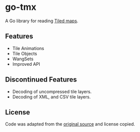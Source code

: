 # go-tmx

A Go library for reading [Tiled maps](https://www.mapeditor.org/).

## Features

- Tile Animations
- Tile Objects
- WangSets
- Improved API

## Discontinued Features

- Decoding of uncompressed tile layers.
- Decoding of XML, and CSV tile layers.

## License

Code was adapted from the [original source](https://github.com/salviati/go-tmx) and license copied.